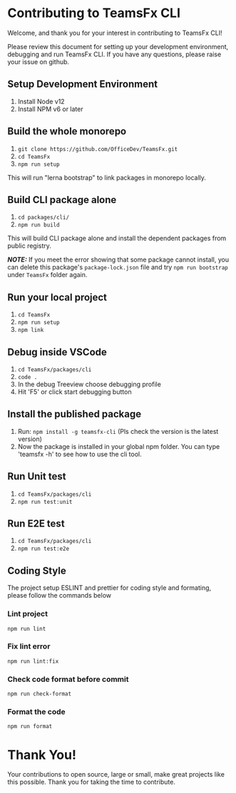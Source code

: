 # Contributing to TeamsFx CLI 

Welcome, and thank you for your interest in contributing to TeamsFx CLI!

Please review this document for setting up your development environment, debugging and run TeamsFx CLI. If you have any questions, please raise your issue on github.


## Setup Development Environment

1. Install Node v12
2. Install NPM v6 or later

## Build the whole monorepo
1. `git clone https://github.com/OfficeDev/TeamsFx.git`
2. `cd TeamsFx`
3. `npm run setup`

This will run "lerna bootstrap" to link packages in monorepo locally. 

## Build CLI package alone
1. `cd packages/cli/`
2. `npm run build`

This will build CLI package alone and install the dependent packages from public registry.

**_NOTE:_** If you meet the error showing that some package cannot install, you can delete this package's `package-lock.json` file and try `npm run bootstrap` under `TeamsFx` folder again.

## Run your local project
1. `cd TeamsFx`
2. `npm run setup`
3. `npm link`

## Debug inside VSCode
1. `cd TeamsFx/packages/cli`
2. `code .`
3. In the debug Treeview choose debugging profile
4. Hit 'F5' or click start debugging button

## Install the published package
1. Run: `npm install -g teamsfx-cli` (Pls check the version is the latest version)
2. Now the package is installed in your global npm folder. You can type 'teamsfx -h' to see how to use the cli tool.

## Run Unit test

1. `cd TeamsFx/packages/cli`
2. `npm run test:unit`

## Run E2E test

1. `cd TeamsFx/packages/cli`
2. `npm run test:e2e`

## Coding Style

The project setup ESLINT and prettier for coding style and formating, please follow the commands below

### Lint project
`npm run lint`

### Fix lint error
`npm run lint:fix`

### Check code format before commit
`npm run check-format`

### Format the code
`npm run format`

# Thank You!

Your contributions to open source, large or small, make great projects like this possible. Thank you for taking the time to contribute.
